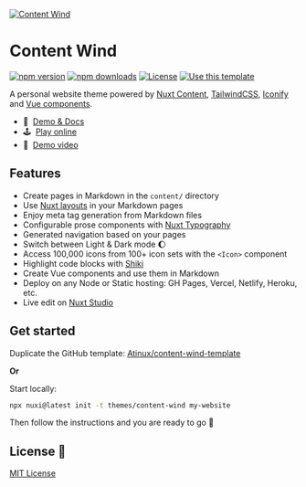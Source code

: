 [![Content Wind](https://content-wind.nuxt.space/cover.jpg)](https://content-wind.nuxt.space)

# Content Wind

[![npm version][npm-version-src]][npm-version-href]
[![npm downloads][npm-downloads-src]][npm-downloads-href]
[![License][license-src]][license-href]
[![Use this template][use-template-src]][use-template-href]

A personal website theme powered by [Nuxt Content](https://content.nuxtjs.org), [TailwindCSS](https://tailwindcss.com), [Iconify](https://iconify.design) and [Vue components](https://vuejs.org).

- 📖&nbsp; [Demo & Docs](https://content-wind.nuxt.space)
- 🕹&nbsp; [Play online](https://stackblitz.com/github/Atinux/content-wind-template)
- 👀&nbsp; [Demo video](https://twitter.com/Atinux/status/1578505586979012608)

## Features

- Create pages in Markdown in the `content/` directory
- Use [Nuxt layouts](https://nuxt.com/docs/guide/directory-structure/layouts) in your Markdown pages
- Enjoy meta tag generation from Markdown files
- Configurable prose components with [Nuxt Typography](https://typography.nuxt.space)
- Generated navigation based on your pages
- Switch between Light & Dark mode :moon:
- Access 100,000 icons from 100+ icon sets with the `<Icon>` component
- Highlight code blocks with [Shiki](https://shiki.matsu.io)
- Create Vue components and use them in Markdown
- Deploy on any Node or Static hosting: GH Pages, Vercel, Netlify, Heroku, etc.
- Live edit on [Nuxt Studio](https://nuxt.studio)

## Get started

Duplicate the GitHub template: [Atinux/content-wind-template](https://github.com/Atinux/content-wind-template)

**Or**

Start locally:

```bash
npx nuxi@latest init -t themes/content-wind my-website
```

Then follow the instructions and you are ready to go :rocket:

## License 📎

[MIT License](./LICENSE)

<!-- Badges -->
[npm-version-src]: https://img.shields.io/npm/v/content-wind/latest.svg?style=flat&colorA=002438&colorB=28CF8D
[npm-version-href]: https://npmjs.com/package/content-wind

[npm-downloads-src]: https://img.shields.io/npm/dt/content-wind.svg?style=flat&colorA=002438&colorB=28CF8D
[npm-downloads-href]: https://npmjs.com/package/content-wind

[license-src]: https://img.shields.io/github/license/Atinux/content-wind.svg?style=flat&colorA=002438&colorB=28CF8D
[license-href]: https://github.com/Atinux/content-wind/blob/main/LICENSE

[use-template-src]: https://img.shields.io/badge/⚡️-Use%20this%20template-28CF8D?style=flat&colorA=002438&colorB=28CF8D
[use-template-href]: https://github.com/Atinux/content-wind-template/generate
